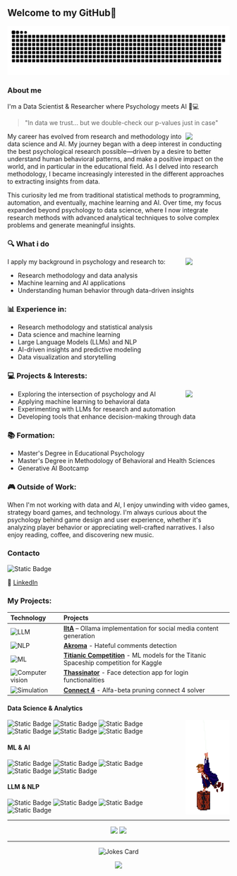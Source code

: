 ## Welcome to my GitHub👋

<p align="center">
  <img src="https://github.com/carrillo-p/carrillo-p/blob/output/github-snake-dark.svg" alt="Snake animation"/>
</p>


### About me

I'm a Data Scientist & Researcher where Psychology meets AI 🧠💻

> "In data we trust... but we double-check our p-values just in case"

<img align="right" src="https://i.imgur.com/cT7iEx6.gif" width="100" height="auto">

My career has evolved from research and methodology into data science and AI. My journey began with a deep interest in conducting the best psychological research possible—driven by a desire to better understand human behavioral patterns, and make a positive impact on the world, and in particular in the educational field. As I delved into research methodology,  I became increasingly interested in the different approaches to extracting insights from data.

This curiosity led me from traditional statistical methods to programming, automation, and eventually, machine learning and AI. Over time, my focus expanded beyond psychology to data science, where I now integrate research methods with advanced analytical techniques to solve complex problems and generate meaningful insights.

### 🔍 What i do
<img align="right" src="https://i.imgur.com/zaJwFnH.gif" width="100" height="auto">
I apply my background in psychology and research to:

  - Research methodology and data analysis
  - Machine learning and AI applications
  - Understanding human behavior through data-driven insights

### 📊 Experience in:
  - Research methodology and statistical analysis
  - Data science and machine learning
  - Large Language Models (LLMs) and NLP
  - AI-driven insights and predictive modeling
  - Data visualization and storytelling

### 💻 Projects & Interests:
<img align="right" src="https://i.imgur.com/rYHylOP.gif" width="100" height="auto">

  - Exploring the intersection of psychology and AI
  - Applying machine learning to behavioral data
  - Experimenting with LLMs for research and automation
  - Developing tools that enhance decision-making through data
    
### 📚 Formation:
   - Master's Degree in Educational Psychology
   - Master's Degree in Methodology of Behavioral and Health Sciences
   - Generative AI Bootcamp

### 🎮 Outside of Work:
When I'm not working with data and AI, I enjoy unwinding with video games, strategy board games, and technology. I'm always curious about the psychology behind game design and user experience, whether it's analyzing player behavior or appreciating well-crafted narratives. I also enjoy reading, coffee, and discovering new music.

### Contacto

  ![Static Badge](https://img.shields.io/badge/mail-%23DCFF4A?style=flat&logo=protonmail&link=alberto.carrillo%40protonmail.com)
  
  💼 [LinkedIn](https://www.linkedin.com/in/alberto-carrillop/)

### My Projects:

| Technology | Projects |
| :------- | :------- |
| ![LLM](https://img.shields.io/badge/-LLM-ff69b4) | [**lItA**](https://github.com/carrillo-p/lItA) – Ollama implementation for social media content generation |
| ![NLP](https://img.shields.io/badge/-NLP-orange) | [**Akroma**](https://github.com/carrillo-p/Akrom) - Hateful comments detection |
| ![ML](https://img.shields.io/badge/-ML-blue) | [**Titianic Competition**](https://github.com/carrillo-p/Titanic_kaggle) - ML models for the Titanic Spaceship competition for Kaggle |
| ![Computer vision](https://img.shields.io/badge/-Computer_Vision-red) | [**Thassinator**](https://github.com/carrillo-p/Thassinator) - Face detection app for login functionalities |
| ![Simulation](https://img.shields.io/badge/-Simulation-yellow) | [**Connect 4**](https://github.com/carrillo-p/connect4) - Alfa-beta pruning connect 4 solver |

#### Data Science & Analytics

<img align="right" src="images/monkey.gif" width="100" height="auto">

![Static Badge](https://img.shields.io/badge/R-%2311BAEE?style=flat&logo=R)
![Static Badge](https://img.shields.io/badge/Python-%23AB6C37?style=flat&logo=Python)
![Static Badge](https://img.shields.io/badge/SQL-%23F3D70C?style=flat&logo=PostgreSQL)
![Static Badge](https://img.shields.io/badge/Power%20BI-%23113BF2?style=flat&logo=Power%20BI)
![Static Badge](https://img.shields.io/badge/Excel-%23217346?style=flat&logo=Microsoft%20Excel)
![Static Badge](https://img.shields.io/badge/Git-%2332D2F0?style=flat&logo=Git)

#### ML & AI
![Static Badge](https://img.shields.io/badge/PyTorch-%232CCEEE?logo=pytorch)
![Static Badge](https://img.shields.io/badge/TensorFlow-%230090FF?logo=TensorFlow)
![Static Badge](https://img.shields.io/badge/scikit--learn-%231E82F7?logo=scikit-learn)
![Static Badge](https://img.shields.io/badge/Keras-%23D00000?style=flat&logo=Keras)
![Static Badge](https://img.shields.io/badge/GitHub%20Copilot-000?logo=githubcopilot&logoColor=fff)

#### LLM & NLP
![Static Badge](https://img.shields.io/badge/-Ollama-000000?style=flat&logo=ollama&logoColor=white)
![Static Badge](https://img.shields.io/badge/Hugging%20Face-FFD21E?logo=huggingface&logoColor=000)
![Static Badge](https://img.shields.io/badge/spaCy-%23D53B09?style=flat&logo=spacy)
![Static Badge](https://img.shields.io/badge/NLTK-%23AB6C37?style=flat&logo=python)


---
<div align="center">
  <img height="180em" src="https://github-readme-stats.vercel.app/api?username=carrillo-p&theme=calm_pink&show_icons=true&count_private=true"/>
  <img height="180em" src="https://github-readme-stats.vercel.app/api/top-langs/?username=carrillo-p&theme=calm_pink&layout=compact&langs_count=6"/>
</div>

---
<div align="center">
  <img src="https://readme-jokes.vercel.app/api?hideBorder&theme=synthwave" alt="Jokes Card"/>
</div>

<p align="center">
  <img src="https://i.imgur.com/mnwyZRT.gif" width="150" height="auto">
</p>

<!--
**carrillo-p/carrillo-p** is a ✨ _special_ ✨ repository because its `README.md` (this file) appears on your GitHub profile.

Here are some ideas to get you started:

- 🔭 I’m currently working on ...
- 🌱 I’m currently learning ...
- 👯 I’m looking to collaborate on ...
- 🤔 I’m looking for help with ...
- 💬 Ask me about ...
- 📫 How to reach me: ...
- 😄 Pronouns: ...
- ⚡ Fun fact: ...
-->
